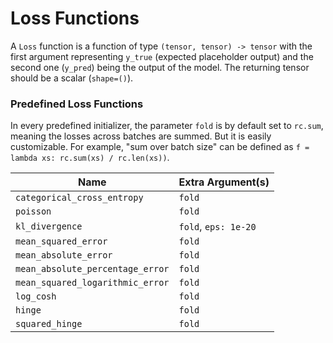# Loss Functions

A `Loss` function is a function of type `(tensor, tensor) -> tensor`
with the first argument representing `y_true` (expected placeholder 
output) and the second one (`y_pred`) being the output of the model.
The returning tensor should be a scalar (`shape=()`).

### Predefined Loss Functions

In every predefined initializer, the parameter `fold` is by default set to
`rc.sum`, meaning the losses across batches are summed. But it is easily
customizable. For example, "sum over batch size"
can be defined as `f = lambda xs: rc.sum(xs) / rc.len(xs))`.

| Name | Extra Argument(s) | 
| ---- | ----------------- |
| `categorical_cross_entropy` | `fold` |
| `poisson` | `fold` |
| `kl_divergence` | `fold`, `eps: 1e-20` |
| `mean_squared_error` | `fold` |
| `mean_absolute_error` | `fold` |
| `mean_absolute_percentage_error` | `fold` |
| `mean_squared_logarithmic_error` | `fold` |
| `log_cosh` | `fold` |
| `hinge` | `fold` |
| `squared_hinge` | `fold` |


